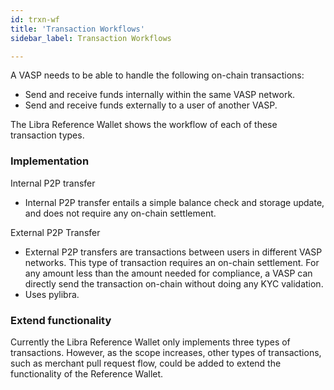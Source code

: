 ```yaml
---
id: trxn-wf
title: 'Transaction Workflows'
sidebar_label: Transaction Workflows

---
```




A VASP needs to be able to handle the following on-chain transactions:

* Send and receive funds internally within the same VASP network.
* Send and receive funds externally to a user of another VASP.

The Libra Reference Wallet shows the workflow of each of these transaction types. 

### Implementation

Internal P2P transfer
*  Internal P2P transfer entails a simple balance check and storage update, and does not require any on-chain settlement. 

External P2P Transfer
* External P2P transfers are transactions between users in different VASP networks. This type of transaction requires an on-chain settlement. For any amount less than the amount needed for compliance, a VASP can directly send the transaction on-chain without doing any KYC validation. 
* Uses pylibra.


### Extend functionality

Currently the Libra Reference Wallet only implements three types of transactions. However, as the scope increases, other types of transactions, such as merchant pull request flow, could be added to extend the functionality of the Reference Wallet. 

